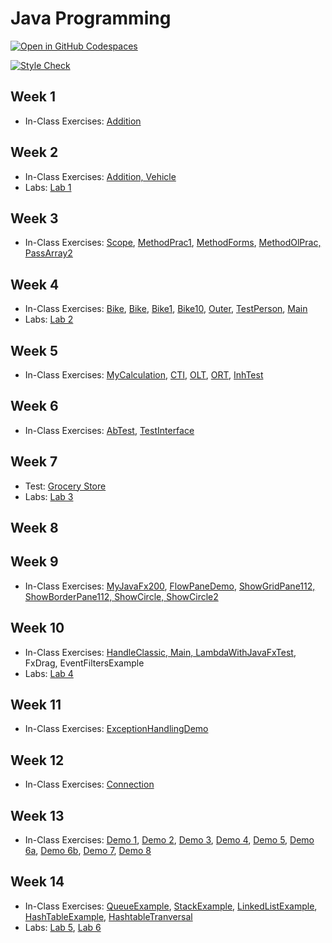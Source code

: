 # Java Programming

[![Open in GitHub Codespaces](https://github.com/codespaces/badge.svg)](https://codespaces.new/ttran375/comp228)

[![Style Check](https://github.com/ttran375/comp228/actions/workflows/main.yml/badge.svg)](https://github.com/ttran375/comp228/actions/workflows/main.yml)

## Week 1

- In-Class Exercises: [Addition](src/Module01)

## Week 2

- In-Class Exercises: [Addition, Vehicle](src/Module02)
- Labs: [Lab 1](https://github.com/ttran375/comp228-lab1)

## Week 3

- In-Class Exercises: [Scope](src/Module03/Week3FinalDemos1), [MethodPrac1](src/Module03/Week3FinalDemos3), [MethodForms](src/Module03/Week3FinalDemos4), [MethodOlPrac, PassArray2](src/Module03/Week3FinalDemos5)

## Week 4

- In-Class Exercises: [Bike](src/Module04/Week4ClassDemos1), [Bike](src/Module04/Week4ClassDemos2), [Bike1](src/Module04/Week4ClassDemos3), [Bike10](src/Module04/Week4ClassDemos4), [Outer](src/Module04/Week4ClassDemos6), [TestPerson](src/Module04/Week4ClassDemos7), [Main](src/Module04/Week4ClassDemos8)
- Labs: [Lab 2](https://github.com/ttran375/comp228-lab2)

## Week 5

- In-Class Exercises: [MyCalculation](src/Module05/MyCalculation), [CTI](src/Module05/CTI), [OLT](src/Module05/OLT), [ORT](src/Module05/ORT), [InhTest](src/Module05/InhTest)

## Week 6

- In-Class Exercises: [AbTest](src/Module06/ExamplesOfAbstractClassAndInterface1), [TestInterface](src/Module06/ExamplesOfAbstractClassAndInterface2)

## Week 7

- Test: [Grocery Store](https://github.com/ttran375/comp228-test1)
- Labs: [Lab 3](https://github.com/ttran375/comp228-lab3)

## Week 8

## Week 9

- In-Class Exercises: [MyJavaFx200](src/Module07/javafx1), [FlowPaneDemo](src/Module07/flowpanedemo), [ShowGridPane112, ShowBorderPane112, ShowCircle, ShowCircle2](src/Module07/application)

## Week 10

- In-Class Exercises: [HandleClassic, Main, LambdaWithJavaFxTest](src/Module08/eventhandling), FxDrag, EventFiltersExample
- Labs: [Lab 4](https://github.com/ttran375/comp228-lab4)

## Week 11

- In-Class Exercises: [ExceptionHandlingDemo](src/Module09/ExceptionHandlingDemo)



## Week 12

- In-Class Exercises: [Connection](src/Module10/connection)


## Week 13

- In-Class Exercises: [Demo 1](src/Module11/demo1), [Demo 2](src/Module11/mult2), [Demo 3](src/Module11/lab4c_2017), [Demo 4](src/Module11/demo4), [Demo 5](src/Module11/demo5), [Demo 6a](src/Module11/demo6a), [Demo 6b](src/Module11/demo6b), [Demo 7](src/Module11/prt), [Demo 8](src/Module11/demo8)

## Week 14

- In-Class Exercises: [QueueExample](src/Week13/QueueExample), [StackExample](src/Week13/StackExample), [LinkedListExample](src/Week13/LinkedListExample), [HashTableExample](src/Week13/HashTableExample), [HashtableTranversal](src/Week13/QueueExample)
- Labs: [Lab 5](https://github.com/ttran375/comp228-lab5), [Lab 6](https://github.com/ttran375/comp228-lab6)
